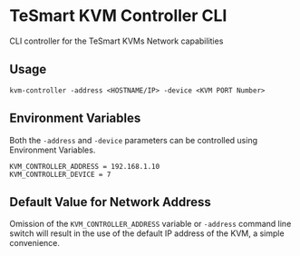 # TeSmart KVM Controller CLI
CLI controller for the TeSmart KVMs Network capabilities


## Usage

    kvm-controller -address <HOSTNAME/IP> -device <KVM PORT Number>

## Environment Variables
Both the `-address` and `-device` parameters can be controlled using
Environment Variables.

    KVM_CONTROLLER_ADDRESS = 192.168.1.10
    KVM_CONTROLLER_DEVICE = 7

## Default Value for Network Address
Omission of the `KVM_CONTROLLER_ADDRESS` variable or `-address` command line switch
will result in the use of the default IP address of the KVM, a simple convenience.

